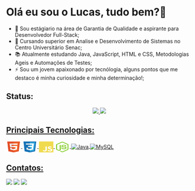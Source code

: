 # Olá eu sou o Lucas, tudo bem?👋

- 🔭 Sou estágiario na área de Garantia de Qualidade e aspirante para Desenvolvedor Full-Stack;
- 🌱 Cursando superior em Analise e Desenvolvimento de Sistemas no Centro Universitário Senac;
- 📚 Atualmente estudando Java, JavaScript, HTML e CSS, Metodologias Ageis e Automações de Testes;
- ⚡ Sou um jovem apaixonado por tecnólogia, alguns pontos que me destaco é minha curiosidade e minha determinação!;

## Status:

<div align="center">
  <a href="https://github.com/LucasAndrade131">
  <img height="180em" src="https://github-readme-stats.vercel.app/api?username=LucasAndrade131&show_icons=true&theme=dark&include_all_commits=true&count_private=false"/>
  <img height="180em" src="https://github-readme-stats.vercel.app/api/top-langs/?username=LucasAndrade131&layout=compact&langs_count=7&theme=dark"/>
</div>

## Principais Tecnologias:
  <div style="display:inline_block">
    <img align="center" alt="HTML" height="30" width="40" src="https://raw.githubusercontent.com/devicons/devicon/master/icons/html5/html5-original.svg"/>
    <img align="center" alt="CSS"  height="30" width="40" src="https://raw.githubusercontent.com/devicons/devicon/master/icons/css3/css3-original.svg"/>
    <img align="center" alt="JavaScript" height="30" width="40" src="https://raw.githubusercontent.com/devicons/devicon/master/icons/javascript/javascript-plain.svg"/>
    <img align="center" alt="NodeJs" height="30" width="40" src="https://raw.githubusercontent.com/devicons/devicon/master/icons/nodejs/nodejs-original.svg"/>
    <img align="center" alt="Java" height="30" width="40" src="https://cdn.jsdelivr.net/gh/devicons/devicon/icons/java/java-original-wordmark.svg"/>
    <img align="center" alt="MySQL" height="30" width="40" src="https://cdn.jsdelivr.net/gh/devicons/devicon/icons/wordpress/wordpress-plain-wordmark.svg"/>
  </div>

## Contatos: 

  <div>
  <a href="lucas.andrade131@outlook.com"><img src=https://img.shields.io/badge/Microsoft_Outlook-0078D4?style=for-the-badge&logo=microsoft-outlook&logoColor=white target="_blank"></a>
  <a href="https://www.linkedin.com/in/lucas-silva-andrade" target="_blank"><img src="https://img.shields.io/badge/-LinkedIn-%230077B5?style=for-the-badge&logo=linkedin&logoColor=white" target="_blank"></a>
  <a href="https://lucasandrade131.github.io/portfolio/" target="_blank"><img src="https://img.shields.io/badge/website-000000?style=for-the-badge&logo=About.me&logoColor=white" target="_blank"></a> 
  
</div>
  
